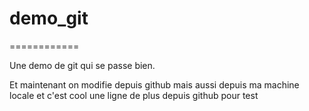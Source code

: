 # demo_git
============

Une demo de git qui se passe bien.

Et maintenant on modifie depuis github
mais aussi depuis ma machine locale et c'est cool
une ligne de plus depuis github pour test
